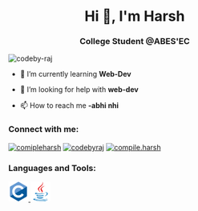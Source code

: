 <h1 align="center">Hi 👋, I'm Harsh</h1>
<h3 align="center">College Student @ABES'EC</h3>

<p align="left"> <img src="https://komarev.com/ghpvc/?username=codeby-raj&label=Profile%20views&color=0e75b6&style=flat" alt="codeby-raj" /> </p>

- 🌱 I’m currently learning **Web-Dev**

- 🤝 I’m looking for help with **web-dev**

- 📫 How to reach me **-abhi nhi**

<h3 align="left">Connect with me:</h3>
<p align="left">
<a href="https://twitter.com/compileharsh" target="blank"><img align="center" src="https://raw.githubusercontent.com/rahuldkjain/github-profile-readme-generator/master/src/images/icons/Social/twitter.svg" alt="comipleharsh" height="30" width="40" /></a>
<a href="#" target="blank"><img align="center" src="https://raw.githubusercontent.com/rahuldkjain/github-profile-readme-generator/master/src/images/icons/Social/linked-in-alt.svg" alt="codebyraj" height="30" width="40" /></a>
<a href="https://instagram.com/compile.harsh" target="blank"><img align="center" src="https://raw.githubusercontent.com/rahuldkjain/github-profile-readme-generator/master/src/images/icons/Social/instagram.svg" alt="compile.harsh" height="30" width="40" /></a>

</p>

<h3 align="left">Languages and Tools:</h3>
<p align="left"> <a href="https://www.cprogramming.com/" target="_blank" rel="noreferrer"> <img src="https://raw.githubusercontent.com/devicons/devicon/master/icons/c/c-original.svg" alt="c" width="40" height="40"/> </a> <a href="https://www.java.com" target="_blank" rel="noreferrer"> <img src="https://raw.githubusercontent.com/devicons/devicon/master/icons/java/java-original.svg" alt="java" width="40" height="40"/> </a> </p>
